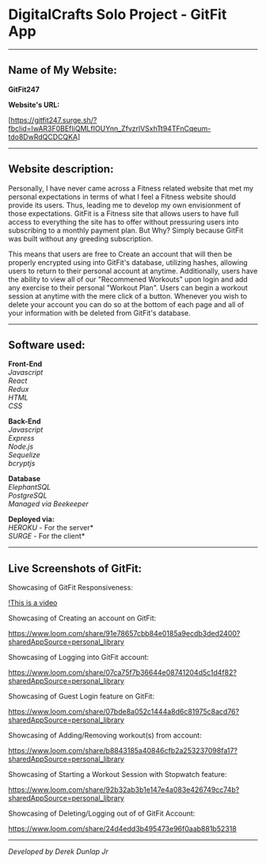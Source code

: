 # DigitalCrafts Solo Project - GitFit App
__________________________________________________

## Name of My Website: ##

**GitFit247**

**Website's URL:**

[https://gitfit247.surge.sh/?fbclid=IwAR3F0BEfIjQMLfIOUYnn_ZfvzrlVSxhTt94TFnCqeum-tdo8DwRdQCDCQKA]
__________________________________________________

## Website description:
Personally, I have never came across a Fitness related website that met my personal expectations in terms of what I feel a Fitness website should provide its users. Thus, leading me to develop my own envisionment of those expectations. GitFit is a Fitness site that allows users to have full access to everything the site has to offer without pressuring users into subscribing to a monthly payment plan. But Why? Simply because GitFit was built without any greeding subscription.

This means that users are free to Create an account that will then be properly encrypted using into GitFit's database, utilizing hashes, allowing users to return to their personal account at anytime. Additionally, users have the ability to view all of our "Recommened Workouts" upon login and add any exercise to their personal "Workout Plan". Users can begin a workout session at anytime with the mere click of a button. Whenever you wish to delete your account you can do so at the bottom of each page and all of your information with be deleted from GitFit's database.
__________________________________________________

## Software used: ##
**Front-End**<br/>
*Javascript*<br/>
*React*<br/>
*Redux*<br/>
*HTML*<br/>
*CSS*

**Back-End**<br/>
*Javascript*<br/>
*Express*<br/>
*Node.js*<br/>
*Sequelize*<br/>
*bcryptjs*

**Database**<br/>
*ElephantSQL*<br/>
*PostgreSQL*<br/>
*Managed via Beekeeper*

**Deployed via:**<br/>
*HEROKU* - For the server*<br/>
*SURGE* - For the client*
__________________________________________________

## Live Screenshots of GitFit: ##

Showcasing of GitFit Responsiveness:

[!This is a video](https://www.loom.com/share/6c664c7e49574e1895772b172d74ccda?sharedAppSource=personal_library)

Showcasing of Creating an account on GitFit:

https://www.loom.com/share/91e78657cbb84e0185a9ecdb3ded2400?sharedAppSource=personal_library

Showcasing of Logging into GitFit account:

https://www.loom.com/share/07ca75f7b36644e08741204d5c1d4f82?sharedAppSource=personal_library

Showcasing of Guest Login feature on GitFit:

https://www.loom.com/share/07bde8a052c1444a8d6c81975c8acd76?sharedAppSource=personal_library

Showcasing of Adding/Removing workout(s) from account:

https://www.loom.com/share/b8843185a40846cfb2a253237098fa17?sharedAppSource=personal_library

Showcasing of Starting a Workout Session with Stopwatch feature:

https://www.loom.com/share/92b32ab3b1e147e4a083e426749cc74b?sharedAppSource=personal_library

Showcasing of Deleting/Logging out of of GitFit Account:

https://www.loom.com/share/24d4edd3b495473e96f0aab881b52318

__________________________________________________

*Developed by Derek Dunlap Jr*
